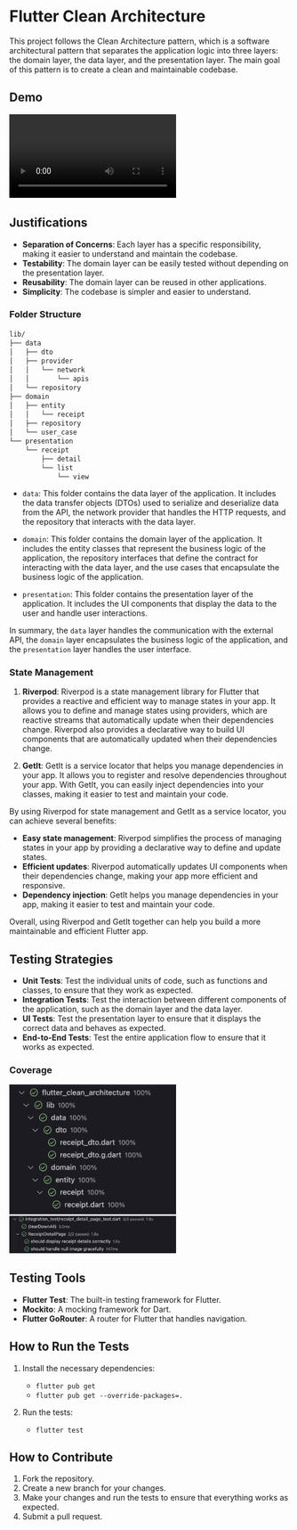 # Flutter Clean Architecture

This project follows the Clean Architecture pattern, which is a software architectural pattern that separates the application logic into three layers: the domain layer, the data layer, and the presentation layer. The main goal of this pattern is to create a clean and maintainable codebase.

## Demo

<video width="300" controls>
  <source src="/media/demo.mp4" type="video/mp4">
</video>

## Justifications

- **Separation of Concerns**: Each layer has a specific responsibility, making it easier to understand and maintain the codebase.
- **Testability**: The domain layer can be easily tested without depending on the presentation layer.
- **Reusability**: The domain layer can be reused in other applications.
- **Simplicity**: The codebase is simpler and easier to understand.

### Folder Structure

``` tree
lib/
├── data
│   ├── dto
│   ├── provider
│   │   └── network
│   │       └── apis
│   └── repository
├── domain
│   ├── entity
│   │   └── receipt
│   ├── repository
│   └── user_case
└── presentation
    └── receipt
        ├── detail
        └── list
            └── view
```

- `data`: This folder contains the data layer of the application. It includes the data transfer objects (DTOs) used to serialize and deserialize data from the API, the network provider that handles the HTTP requests, and the repository that interacts with the data layer.

- `domain`: This folder contains the domain layer of the application. It includes the entity classes that represent the business logic of the application, the repository interfaces that define the contract for interacting with the data layer, and the use cases that encapsulate the business logic of the application.

- `presentation`: This folder contains the presentation layer of the application. It includes the UI components that display the data to the user and handle user interactions.

In summary, the `data` layer handles the communication with the external API, the `domain` layer encapsulates the business logic of the application, and the `presentation` layer handles the user interface.

### State Management

1. **Riverpod**: Riverpod is a state management library for Flutter that provides a reactive and efficient way to manage states in your app. It allows you to define and manage states using providers, which are reactive streams that automatically update when their dependencies change. Riverpod also provides a declarative way to build UI components that are automatically updated when their dependencies change.

2. **GetIt**: GetIt is a service locator that helps you manage dependencies in your app. It allows you to register and resolve dependencies throughout your app. With GetIt, you can easily inject dependencies into your classes, making it easier to test and maintain your code.

By using Riverpod for state management and GetIt as a service locator, you can achieve several benefits:

- **Easy state management**: Riverpod simplifies the process of managing states in your app by providing a declarative way to define and update states.
- **Efficient updates**: Riverpod automatically updates UI components when their dependencies change, making your app more efficient and responsive.
- **Dependency injection**: GetIt helps you manage dependencies in your app, making it easier to test and maintain your code.

Overall, using Riverpod and GetIt together can help you build a more maintainable and efficient Flutter app.

## Testing Strategies

- **Unit Tests**: Test the individual units of code, such as functions and classes, to ensure that they work as expected.
- **Integration Tests**: Test the interaction between different components of the application, such as the domain layer and the data layer.
- **UI Tests**: Test the presentation layer to ensure that it displays the correct data and behaves as expected.
- **End-to-End Tests**: Test the entire application flow to ensure that it works as expected.

### Coverage

<img src="./media/corverage.png" alt="coverage" width="300"/>

<img src="./media/integration-test.png" alt="coverage" width="300"/>

## Testing Tools

- **Flutter Test**: The built-in testing framework for Flutter.
- **Mockito**: A mocking framework for Dart.
- **Flutter GoRouter**: A router for Flutter that handles navigation.

## How to Run the Tests

1. Install the necessary dependencies:
   - `flutter pub get`
   - `flutter pub get --override-packages=.`

2. Run the tests:
   - `flutter test`

## How to Contribute

1. Fork the repository.
2. Create a new branch for your changes.
3. Make your changes and run the tests to ensure that everything works as expected.
4. Submit a pull request.
